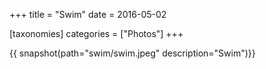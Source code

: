 +++
title = "Swim"
date = 2016-05-02

[taxonomies]
categories = ["Photos"]
+++

{{ snapshot(path="swim/swim.jpeg" description="Swim")}}
